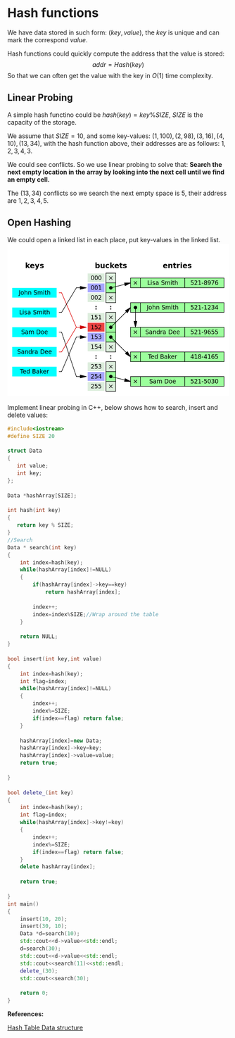 # Hash functions

We have data stored in such form: $(key,value)$, the $key$ is unique and can mark the correspond $value$.

Hash functions could quickly compute the address that the value is stored:
$$addr=Hash(key)$$
So that we can often get the value with the key in $O(1)$ time complexity.

## Linear Probing
A simple hash functino could be $hash(key)=key\%SIZE$, $SIZE$ is the capacity of the storage.

We assume that $SIZE=10$, and some key-values: $(1,100),(2,98),(3,16),(4,10),(13,34)$, with the hash function above, their addresses are as follows: $1,2,3,4,3$.

We could see conflicts. So we use linear probing to solve that: **Search the next empty location in the array by looking into the next cell until we find an empty cell.**

The $(13,34)$ conflicts so we search the next empty space is 5, their address are $1,2,3,4,5$.

## Open Hashing

We could open a linked list in each place, put key-values in the linked list.
![alt text](../../assets/MarkdownImg/image-1.png)

Implement linear probing in C++, below shows how to search, insert and delete values:

```c++
#include<iostream>
#define SIZE 20

struct Data 
{
   int value;
   int key;
};

Data *hashArray[SIZE];

int hash(int key)
{
   return key % SIZE;
}
//Search
Data * search(int key)
{
    int index=hash(key);
    while(hashArray[index]!=NULL)
    {
        if(hashArray[index]->key==key)
            return hashArray[index];

        index++;
        index=index%SIZE;//Wrap around the table
    }

    return NULL;
}

bool insert(int key,int value)
{
    int index=hash(key);
    int flag=index;
    while(hashArray[index]!=NULL)
    {
        index++;
        index%=SIZE;
        if(index==flag) return false;
    }

    hashArray[index]=new Data;
    hashArray[index]->key=key;
    hashArray[index]->value=value;
    return true;

}

bool delete_(int key)
{
    int index=hash(key);
    int flag=index;
    while(hashArray[index]->key!=key)
    {
        index++;
        index%=SIZE;
        if(index==flag) return false;
    }
    delete hashArray[index];

    return true;
    
}
int main()
{
    insert(10, 20);
    insert(30, 10);
    Data *d=search(10);
    std::cout<<d->value<<std::endl;
    d=search(30);
    std::cout<<d->value<<std::endl;
    std::cout<<search(11)<<std::endl;
    delete_(30);
    std::cout<<search(30);

    return 0;
}
```

**References:**

[Hash Table Data structure
](https://www.tutorialspoint.com/data_structures_algorithms/hash_data_structure.html)